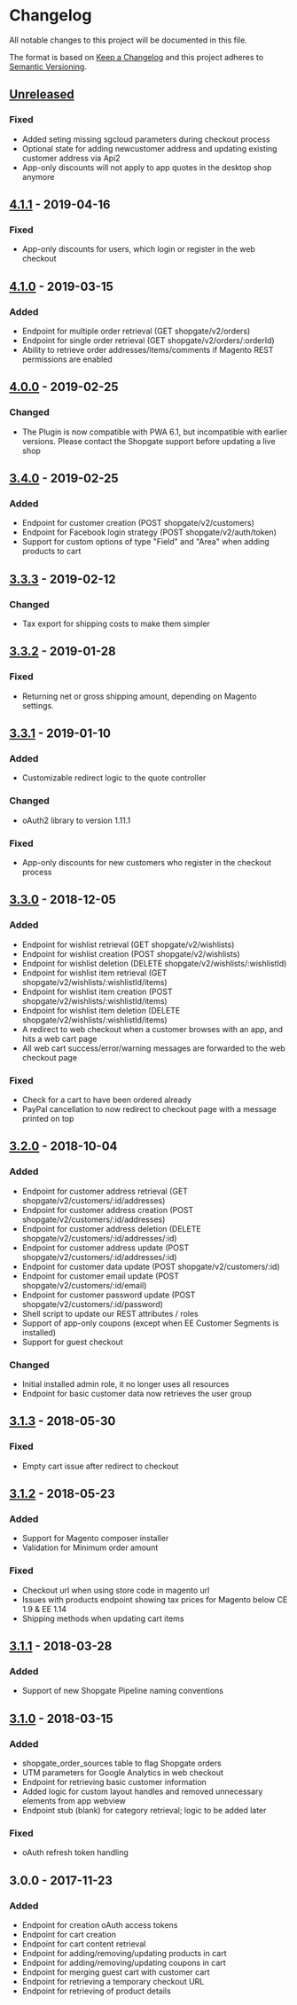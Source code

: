 # Changelog

All notable changes to this project will be documented in this file.

The format is based on [Keep a Changelog](http://keepachangelog.com/) and this project adheres to [Semantic Versioning](http://semver.org/).

## [Unreleased]
### Fixed
- Added seting missing sgcloud parameters during checkout process
- Optional state for adding newcustomer address and updating existing customer address via Api2
- App-only discounts will not apply to app quotes in the desktop shop anymore

## [4.1.1] - 2019-04-16
### Fixed
- App-only discounts for users, which login or register in the web checkout

## [4.1.0] - 2019-03-15
### Added
- Endpoint for multiple order retrieval (GET shopgate/v2/orders)
- Endpoint for single order retrieval   (GET shopgate/v2/orders/:orderId)
- Ability to retrieve order addresses/items/comments if Magento REST permissions are enabled

## [4.0.0] - 2019-02-25
### Changed
- The Plugin is now compatible with PWA 6.1, but incompatible with earlier versions. Please contact the Shopgate support before updating a live shop

## [3.4.0] - 2019-02-25
### Added
- Endpoint for customer creation       (POST shopgate/v2/customers)
- Endpoint for Facebook login strategy (POST shopgate/v2/auth/token)
- Support for custom options of type "Field" and "Area" when adding products to cart

## [3.3.3] - 2019-02-12
### Changed
- Tax export for shipping costs to make them simpler

## [3.3.2] - 2019-01-28
### Fixed
- Returning net or gross shipping amount, depending on Magento settings.

## [3.3.1] - 2019-01-10
### Added
- Customizable redirect logic to the quote controller

### Changed
- oAuth2 library to version 1.11.1

### Fixed
- App-only discounts for new customers who register in the checkout process

## [3.3.0] - 2018-12-05
### Added
- Endpoint for wishlist retrieval      (GET shopgate/v2/wishlists)
- Endpoint for wishlist creation       (POST shopgate/v2/wishlists)
- Endpoint for wishlist deletion       (DELETE shopgate/v2/wishlists/:wishlistId)
- Endpoint for wishlist item retrieval (GET shopgate/v2/wishlists/:wishlistId/items)
- Endpoint for wishlist item creation  (POST shopgate/v2/wishlists/:wishlistId/items)
- Endpoint for wishlist item deletion  (DELETE shopgate/v2/wishlists/:wishlistId/items)
- A redirect to web checkout when a customer browses with an app, and hits a web cart page
- All web cart success/error/warning messages are forwarded to the web checkout page

### Fixed
- Check for a cart to have been ordered already
- PayPal cancellation to now redirect to checkout page with a message printed on top

## [3.2.0] - 2018-10-04
### Added
- Endpoint for customer address retrieval   (GET shopgate/v2/customers/:id/addresses)
- Endpoint for customer address creation    (POST shopgate/v2/customers/:id/addresses)
- Endpoint for customer address deletion    (DELETE shopgate/v2/customers/:id/addresses/:id)
- Endpoint for customer address update      (POST shopgate/v2/customers/:id/addresses/:id)
- Endpoint for customer data update         (POST shopgate/v2/customers/:id)
- Endpoint for customer email update        (POST shopgate/v2/customers/:id/email)
- Endpoint for customer password update     (POST shopgate/v2/customers/:id/password)
- Shell script to update our REST attributes / roles
- Support of app-only coupons (except when EE Customer Segments is installed)
- Support for guest checkout

### Changed
- Initial installed admin role, it no longer uses all resources
- Endpoint for basic customer data now retrieves the user group

## [3.1.3] - 2018-05-30
### Fixed
- Empty cart issue after redirect to checkout

## [3.1.2] - 2018-05-23
### Added
- Support for Magento composer installer
- Validation for Minimum order amount

### Fixed
- Checkout url when using store code in magento url
- Issues with products endpoint showing tax prices for Magento below CE 1.9 & EE 1.14
- Shipping methods when updating cart items

## [3.1.1] - 2018-03-28
### Added
- Support of new Shopgate Pipeline naming conventions

## [3.1.0] - 2018-03-15
### Added
- shopgate_order_sources table to flag Shopgate orders
- UTM parameters for Google Analytics in web checkout
- Endpoint for retrieving basic customer information
- Added logic for custom layout handles and removed unnecessary elements from app webview
- Endpoint stub (blank) for category retrieval; logic to be added later

### Fixed
- oAuth refresh token handling

## 3.0.0 - 2017-11-23
### Added
- Endpoint for creation oAuth access tokens
- Endpoint for cart creation
- Endpoint for cart content retrieval
- Endpoint for adding/removing/updating products in cart
- Endpoint for adding/removing/updating coupons in cart
- Endpoint for merging guest cart with customer cart
- Endpoint for retrieving a temporary checkout URL
- Endpoint for retrieving of product details

[Unreleased]: https://github.com/shopgate/cloud-integration-magento/compare/4.1.1...HEAD
[4.1.1]: https://github.com/shopgate/cloud-integration-magento/compare/4.1.0...4.1.1
[4.1.0]: https://github.com/shopgate/cloud-integration-magento/compare/4.0.0...4.1.0
[4.0.0]: https://github.com/shopgate/cloud-integration-magento/compare/3.4.0...4.0.0
[3.4.0]: https://github.com/shopgate/cloud-integration-magento/compare/3.3.3...3.4.0
[3.3.3]: https://github.com/shopgate/cloud-integration-magento/compare/3.3.2...3.3.3
[3.3.2]: https://github.com/shopgate/cloud-integration-magento/compare/3.3.1...3.3.2
[3.3.1]: https://github.com/shopgate/cloud-integration-magento/compare/3.3.0...3.3.1
[3.3.0]: https://github.com/shopgate/cloud-integration-magento/compare/3.2.0...3.3.0
[3.2.0]: https://github.com/shopgate/cloud-integration-magento/compare/3.1.3...3.2.0
[3.1.3]: https://github.com/shopgate/cloud-integration-magento/compare/3.1.2...3.1.3
[3.1.2]: https://github.com/shopgate/cloud-integration-magento/compare/3.1.1...3.1.2
[3.1.1]: https://github.com/shopgate/cloud-integration-magento/compare/3.1.0...3.1.1
[3.1.0]: https://github.com/shopgate/cloud-integration-magento/compare/3.0.0...3.1.0
